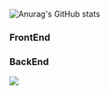 ![Anurag's GitHub stats](https://github-readme-stats.vercel.app/api?username=ChangWook&show_icons=true&theme=ambient_gradient)


<h3>FrontEnd</h3>

<h3>BackEnd</h3>
<img src="https://img.shields.io/badge/SpringBoot-6DB33F.svg?style=for-the-badge&logo=springboot&logoColor=white"/>
